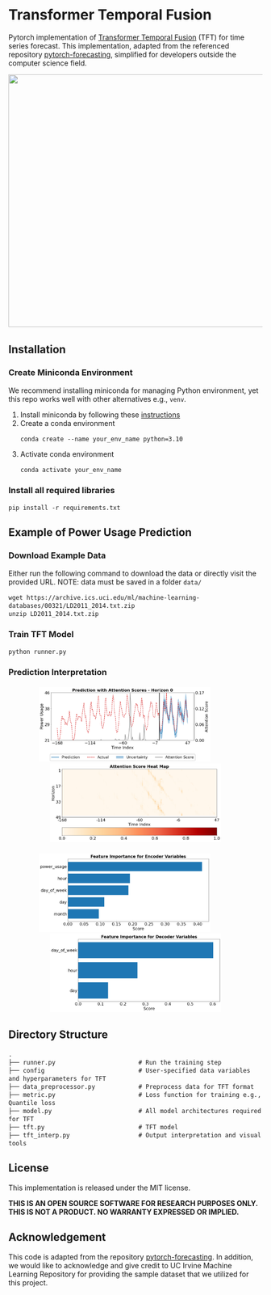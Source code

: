 # Transformer Temporal Fusion
Pytorch implementation of [Transformer Temporal Fusion](https://ai.googleblog.com/2021/12/interpretable-deep-learning-for-time.html) (TFT) for time series forecast. 
This implementation, adapted from the referenced repository [pytorch-forecasting](https://pytorch-forecasting.readthedocs.io/en/stable/index.html), simplified for developers outside the computer science field.

<p align="center">
  <img src="./figure/forecast.gif" width="700px" height="500px" >
</p>

## Installation
### Create Miniconda Environment
We recommend installing miniconda for managing Python environment, yet this repo works well with other alternatives e.g., `venv`.
1. Install miniconda by following these [instructions](https://docs.conda.io/projects/conda/en/latest/user-guide/install/index.html#system-requirements) 
2. Create a conda environment
    ```
    conda create --name your_env_name python=3.10
    ```
3. Activate conda environment
    ```
    conda activate your_env_name
    ```
### Install all required libraries
```shell
pip install -r requirements.txt
```

## Example of Power Usage Prediction
### Download Example Data
Either run the following command to download the data or directly visit the provided URL.
NOTE: data must be saved in a folder `data/`

```shell
wget https://archive.ics.uci.edu/ml/machine-learning-databases/00321/LD2011_2014.txt.zip
unzip LD2011_2014.txt.zip
```
### Train TFT Model
```shell
python runner.py
```

### Prediction Interpretation
<p align="center" style="margin-top: 20px;">
  <img src="./figure/attention_score.png" width="340px">
  &nbsp;&nbsp;&nbsp;&nbsp;&nbsp;&nbsp;&nbsp;&nbsp;&nbsp;&nbsp;
  <img src="./figure/heat_map_attention_score.png" width="340px">
  
</p>

<p align="center" style="margin-top: 20px;">
  <img src="./figure/encoder_var_score.png" width="340px">
  &nbsp;&nbsp;&nbsp;&nbsp;&nbsp;&nbsp;&nbsp;&nbsp;&nbsp;&nbsp;
  <img src="./figure/decoder_var_score.png" width="340px">
</p>


## Directory Structure
```
.
├── runner.py                       # Run the training step
├── config                          # User-specified data variables and hyperparameters for TFT
├── data_preprocessor.py            # Preprocess data for TFT format
├── metric.py                       # Loss function for training e.g., Quantile loss
├── model.py                        # All model architectures required for TFT 
├── tft.py                          # TFT model
├── tft_interp.py                   # Output interpretation and visual tools

```


## License 

This implementation is released under the MIT license. 

**THIS IS AN OPEN SOURCE SOFTWARE FOR RESEARCH PURPOSES ONLY. THIS IS NOT A PRODUCT. NO WARRANTY EXPRESSED OR IMPLIED.**

## Acknowledgement
This code is adapted from the repository [pytorch-forecasting](https://pytorch-forecasting.readthedocs.io/en/stable/index.html).
In addition, we would like to acknowledge and give credit to UC Irvine Machine Learning Repository for 
providing the sample dataset that we utilized for this project.
